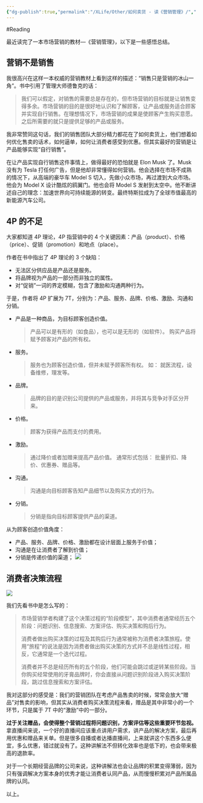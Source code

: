 ```yaml
---
{"dg-publish":true,"permalink":"/XLife/Other/如何卖货 - 读《营销管理》/","noteIcon":"","created":"2025-03-06T21:28:25.987+08:00"}
---
```


#Reading 

最近读完了一本市场营销的教材—《营销管理》，以下是一些感悟总结。

## 营销不是销售 

我很高兴在这样一本权威的营销教材上看到这样的描述：“销售只是营销的冰山一角”。书中引用了管理大师德鲁克的话：

> 我们可以假定，对销售的需要总是存在的，但市场营销的目标就是让销售变得多余。市场营销的目的是很好地认识和了解顾客，让产品或服务适合顾客并实现自行销售。在理想情况下，市场营销的成果是使顾客产生购买意愿。之后所需要的就只是提供足够的产品或服务。

我非常赞同这句话，我们的销售团队大部分精力都花在了如何卖货上，他们想着如何优化售卖的话术，如何逼单，如何让消费者感受到优惠。但其实最好的营销是让产品能够实现“自行销售”。

在让产品实现自行销售这件事情上，做得最好的恐怕就是 Elon Musk 了。Musk 没有为 Tesla 打任何广告，但是他却非常懂得如何营销。他会选择在市场不成熟的情况下，从高端的豪华车 Model S 切入，先做小众市场，再过渡到大众市场。他会为 Model X 设计酷炫的鸥翼门。他也会将 Model S 发射到太空中。他不断讲述自己的理念：加速世界向可持续能源的转变。最终特斯拉成为了全球市值最高的新能源汽车公司。

## 4P 的不足

大家都知道 4P 理论，4P 指营销中的 4 个关键因素：产品（product）、价格（price）、促销（promotion）和地点（place）。

作者在书中指出了 4P 理论的 3 个缺陷：

*   无法区分供应品是产品还是服务。
*   将品牌视为产品的一部分而非独立的属性。
*   对“促销”一词的界定模糊，包含了激励和沟通两种行为。
    

于是，作者将 4P 扩展为 7T，分别为：产品、服务、品牌、价格、激励、沟通和分销。

*   产品是一种商品，为目标顾客创造价值。
    > 产品可以是有形的（如食品），也可以是无形的（如软件）。
    > 购买产品将赋予顾客对产品的所有权。
*   服务。
    > 服务也为顾客创造价值，但并未赋予顾客所有权。
    > 如： 就医流程，设备维修，理发等。
*   品牌。
    > 品牌的目的是识别公司提供的产品或服务，并将其与竞争对手区分开来。
*   价格。
    > 顾客为获得产品而支付的费用。
*   激励。
    > 通过降价或者加赠来提高产品价值。
    > 通常形式包括： 批量折扣、降价、优惠券、赠品等。
*   沟通。
    > 沟通是向目标顾客告知产品细节以及购买方式的行为。
*   分销。
    > 分销是指向目标顾客提供产品的渠道。
    

从为顾客创造价值角度：

*   产品、服务、品牌、价格、激励都在设计层面上服务于价值；
*   沟通是在让消费者了解到价值；
*   分销是传递价值的渠道；
![](/img/user/z-attchements/media/640-63.webp)

## 消费者决策流程

![](/img/user/z-attchements/media/640-64.webp)

我们先看书中是怎么写的：

> 市场营销学者构建了这个决策过程的“阶段模型”，其中消费者通常经历五个阶段：问题识别、信息搜索、方案评估、购买决策和购后行为。
> 
> 消费者做出购买决策的过程及其购后行为通常被称为消费者决策旅程。使用“旅程”的说法是因为消费者做出购买决策的方式并不总是线性过程，相反，它通常是一个迭代过程。
> 
> 消费者并不总是经历所有的五个阶段，他们可能会跳过或逆转某些阶段。当你购买经常使用的牙膏品牌时，你会直接从问题识别阶段进入购买决策阶段，跳过信息搜索和方案评估。

我对这部分的感受是：我们的营销团队在考虑产品售卖的时候，常常会放大“赠品”对售卖的影响，但其实从消费者购买决策流程来看，赠品是其中非常小的一个环节，只是属于 7T 中的“激励”中的一部分。

**过于关注赠品，会使得整个营销过程将问题识别，方案评估等这些重要环节忽视。** 拿直播间来说，一个好的直播间应该重点讲用户需求，讲产品的解决方案，最后再用优惠和赠品来关单。但是很多自播或者达播直播间，上来就讲这个东西多么便宜，多么优惠，错过就没有了。这种讲解法不但转化效率也是低下的，也会带来极高的退款率。

对于一个长期经营品牌的公司来说，这种讲解法也会让品牌的积累变得薄弱，因为只有强调解决方案本身的优秀才能让消费者认同产品，从而慢慢积累对产品所属品牌的认同。

以上。